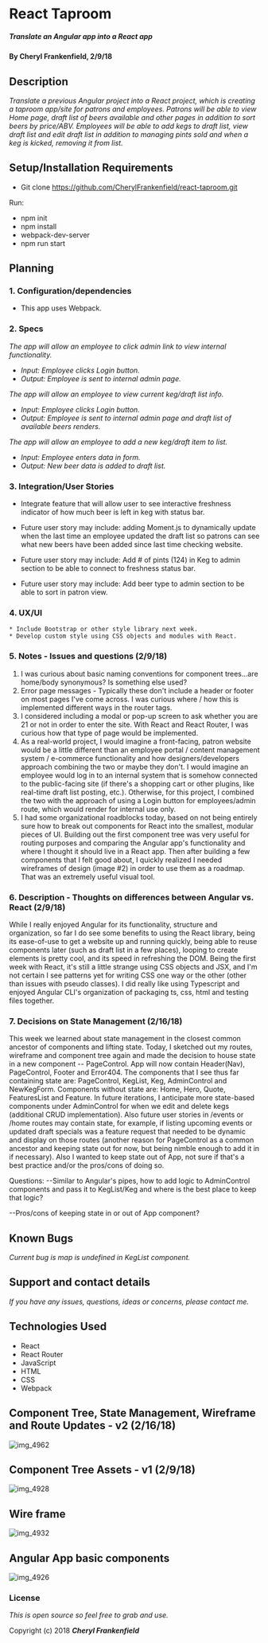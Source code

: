 # React Taproom

##### Translate an Angular app into a React app  

#### By Cheryl Frankenfield, 2/9/18

## Description

_Translate a previous Angular project into a React project, which is creating a taproom app/site for patrons and employees. Patrons will be able to view Home page, draft list of beers available and other pages in addition to sort beers by price/ABV. Employees will be able to add kegs to draft list, view draft list and edit draft list in addition to managing pints sold and when a keg is kicked, removing it from list._

## Setup/Installation Requirements

* Git clone https://github.com/CherylFrankenfield/react-taproom.git

Run:
* npm init
* npm install
* webpack-dev-server
* npm run start

## Planning

### 1. Configuration/dependencies
  * This app uses Webpack.

### 2. Specs
_The app will allow an employee to click admin link to view internal functionality._
* _Input: Employee clicks Login button._
* _Output: Employee is sent to internal admin page._

_The app will allow an employee to view current keg/draft list info._
* _Input: Employee clicks Login button._
* _Output: Employee is sent to internal admin page and draft list of available beers renders._

_The app will allow an employee to add a new keg/draft item to list._
* _Input: Employee enters data in form._
* _Output: New beer data is added to draft list._

### 3. Integration/User Stories
  * Integrate feature that will allow user to see interactive freshness indicator of how much beer is left in keg with status bar.

  * Future user story may include: adding Moment.js to dynamically update when the last time an employee updated the draft list so patrons can see what new beers have been added since last time checking website.

  * Future user story may include: Add # of pints (124) in Keg to admin section to be able to connect to freshness status bar.

  * Future user story may include: Add beer type to admin section to be able to sort in patron view.

### 4. UX/UI
    * Include Bootstrap or other style library next week.
    * Develop custom style using CSS objects and modules with React.

### 5. Notes - Issues and questions (2/9/18)
1. I was curious about basic naming conventions for component trees...are home/body synonymous? Is something else used?
2. Error page messages - Typically these don't include a header or footer on most pages I've come across. I was curious where / how this is implemented different ways in the router tags.
3. I considered including a modal or pop-up screen to ask whether you are 21 or not in order to enter the site. With React and React Router, I was curious how that type of page would be implemented.
4. As a real-world project, I would imagine a front-facing, patron website would be a little different than an employee portal / content management system / e-commerce functionality and how designers/developers approach combining the two or maybe they don't. I would imagine an employee would log in to an internal system that is somehow connected to the public-facing site (if there's a shopping cart or other plugins, like real-time draft list posting, etc.). Otherwise, for this project, I combined the two with the approach of using a Login button for employees/admin route, which would render for internal use only.
5. I had some organizational roadblocks today, based on not being entirely sure how to break out components for React into the smallest, modular pieces of UI. Building out the first component tree was very useful for routing purposes and comparing the Angular app's functionality and where I thought it should live in a React app. Then after building a few components that I felt good about, I quickly realized I needed wireframes of design (image #2) in order to use them as a roadmap. That was an extremely useful visual tool.

### 6. Description - Thoughts on differences between Angular vs. React (2/9/18)
While I really enjoyed Angular for its functionality, structure and organization, so far I do see some benefits to using the React library, being its ease-of-use to get a website up and running quickly, being able to reuse components later (such as draft list in a few places), looping to create elements is pretty cool, and its speed in refreshing the DOM. Being the first week with React, it's still a little strange using CSS objects and JSX, and I'm not certain I see patterns yet for writing CSS one way or the other (other than issues with pseudo classes). I did really like using Typescript and enjoyed Angular CLI's organization of packaging ts, css, html and testing files together.

### 7. Decisions on State Management (2/16/18)
This week we learned about state management in the closest common ancestor of components and lifting state. Today, I sketched out my routes, wireframe and component tree again and made the decision to house state in a new component -- PageControl. App will now contain Header(Nav), PageControl, Footer and Error404. The components that I see thus far containing state are: PageControl, KegList, Keg, AdminControl and NewKegForm. Components without state are: Home, Hero, Quote, FeaturesList and Feature. In future iterations, I anticipate more state-based components under AdminControl for when we edit and delete kegs (additional CRUD implementation). Also future user stories in /events or /home routes may contain state, for example, if listing upcoming events or updated draft specials was a feature request that needed to be dynamic and display on those routes (another reason for PageControl as a common ancestor and keeping state out for now, but being nimble enough to add it in if necessary). Also I wanted to keep state out of App, not sure if that's a best practice and/or the pros/cons of doing so.

Questions:
--Similar to Angular's pipes, how to add logic to AdminControl components and pass it to KegList/Keg and where is the best place to keep that logic?

--Pros/cons of keeping state in or out of App component?

## Known Bugs

_Current bug is map is undefined in KegList component._

## Support and contact details

_If you have any issues, questions, ideas or concerns, please contact me._

## Technologies Used

* React
* React Router
* JavaScript
* HTML
* CSS
* Webpack

## Component Tree, State Management, Wireframe and Route Updates - v2 (2/16/18)

![img_4962](https://user-images.githubusercontent.com/32469854/36319780-e4176ef0-12f8-11e8-88a4-c5d1297e38c1.jpg)

## Component Tree Assets - v1 (2/9/18)

![img_4928](https://user-images.githubusercontent.com/32469854/36046983-97a5b716-0d8f-11e8-971b-61525d4ba878.jpg)

## Wire frame

![img_4932](https://user-images.githubusercontent.com/32469854/36055065-9de6c704-0dae-11e8-8f00-4d23e9482061.jpg)

## Angular App basic components

![img_4926](https://user-images.githubusercontent.com/32469854/36047227-48bb475a-0d90-11e8-8bf9-9dc077b0339f.jpg)

### License

*This is open source so feel free to grab and use.*

Copyright (c) 2018 **_Cheryl Frankenfield_**
